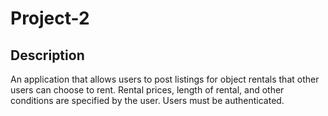 # Project-2
## Description

An application that allows users to  post listings for object rentals that other users can choose to rent. Rental prices, length of rental, and other conditions are specified by the user.
Users must be authenticated.
